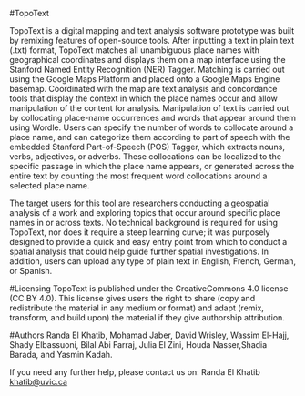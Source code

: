 #TopoText 

TopoText is a digital mapping and text analysis software prototype was built by remixing features of open-source tools. After inputting a text in plain text (.txt) format, TopoText matches all unambiguous place names with geographical coordinates and displays them on a map interface using the Stanford Named Entity Recognition (NER) Tagger. Matching is carried out using the Google Maps Platform and placed onto a Google Maps Engine basemap. Coordinated with the map are text analysis and concordance tools that display the context in which the place names occur and allow manipulation of the content for analysis. Manipulation of text is carried out by collocating place-name occurrences and words that appear around them using Wordle. Users can specify the number of words to collocate around a place name, and can categorize them according to part of speech with the embedded Stanford Part-of-Speech (POS) Tagger, which extracts nouns, verbs, adjectives, or adverbs. These collocations can be localized to the specific passage in which the place name appears, or generated across the entire text by counting the most frequent word collocations around a selected place name.

The target users for this tool are researchers conducting a geospatial analysis of a work and exploring topics that occur around specific place names in or across texts. No technical background is required for using TopoText, nor does it require a steep learning curve; it was purposely designed to provide a quick and easy entry point from which to conduct a spatial analysis that could help guide further spatial investigations. In addition, users can upload any type of plain text in English, French, German, or Spanish.

#Licensing
TopoText is published under the CreativeCommons 4.0 license (CC BY 4.0). This license gives users the right to share (copy and redistribute the material in any medium or format) and adapt (remix, transform, and build upon) the material if they give authorship attribution. 

#Authors
Randa El Khatib, Mohamad Jaber, David Wrisley, Wassim El-Hajj, Shady Elbassuoni, Bilal Abi Farraj, Julia El Zini, Houda Nasser,Shadia Barada, and Yasmin Kadah. 

If you need any further help, please contact us on:
Randa El Khatib <khatib@uvic.ca>


 
